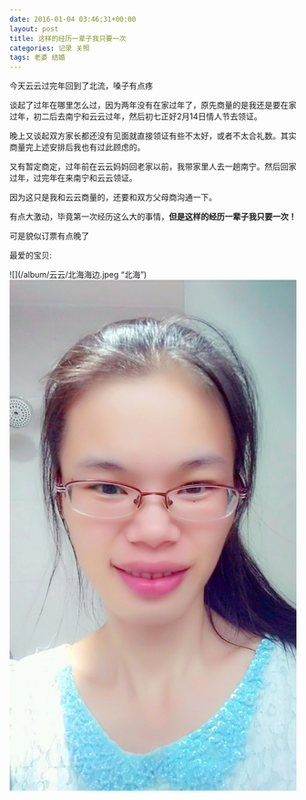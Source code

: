 ```yaml
---
date: 2016-01-04 03:46:31+00:00
layout: post
title: 这样的经历一辈子我只要一次
categories: 记录 关照
tags: 老婆 结婚
---
```


今天云云过完年回到了北流，嗓子有点疼

谈起了过年在哪里怎么过，因为两年没有在家过年了，原先商量的是我还是要在家过年，初二后去南宁和云云过年，然后初七正好2月14日情人节去领证。

晚上又谈起双方家长都还没有见面就直接领证有些不太好，或者不太合礼数。其实商量完上述安排后我也有过此顾虑的。

又有暂定商定，过年前在云云妈妈回老家以前，我带家里人去一趟南宁。然后回家过年，过完年在来南宁和云云领证。

因为这只是我和云云商量的，还要和双方父母商沟通一下。

有点大激动，毕竟第一次经历这么大的事情，**但是这样的经历一辈子我只要一次！**

可是貌似订票有点晚了

最爱的宝贝:

![](/album/云云/北海海边.jpeg “北海”)
![](/album/云云/蓬松头前自拍照.jpg)







